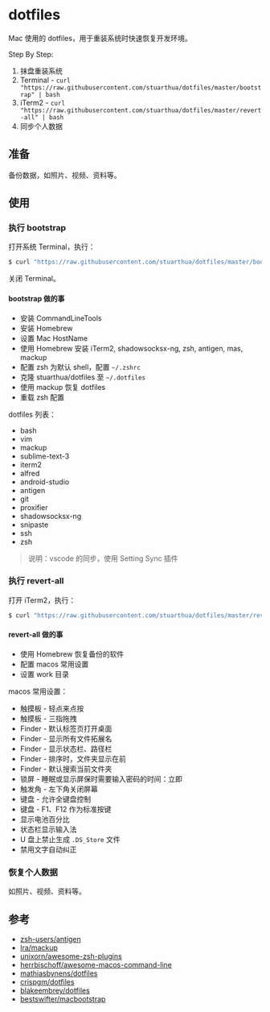 # dotfiles

Mac 使用的 dotfiles，用于重装系统时快速恢复开发环境。

Step By Step:

1. 抹盘重装系统
2. Terminal - `curl "https://raw.githubusercontent.com/stuarthua/dotfiles/master/bootstrap" | bash`
3. iTerm2 - `curl "https://raw.githubusercontent.com/stuarthua/dotfiles/master/revert-all" | bash`
4. 同步个人数据

## 准备

备份数据，如照片、视频、资料等。

## 使用

### 执行 bootstrap

打开系统 Terminal，执行：

```bash
$ curl "https://raw.githubusercontent.com/stuarthua/dotfiles/master/bootstrap" | bash
```

关闭 Terminal。

#### bootstrap 做的事

* 安装 CommandLineTools
* 安装 Homebrew
* 设置 Mac HostName
* 使用 Homebrew 安装 iTerm2, shadowsocksx-ng, zsh, antigen, mas, mackup
* 配置 zsh 为默认 shell，配置 `~/.zshrc`
* 克隆 stuarthua/dotfiles 至 `~/.dotfiles`
* 使用 mackup 恢复 dotfiles
* 重载 zsh 配置

dotfiles 列表：

* bash
* vim
* mackup
* sublime-text-3
* iterm2
* alfred
* android-studio
* antigen
* git
* proxifier
* shadowsocksx-ng
* snipaste
* ssh
* zsh

> 说明：vscode 的同步，使用 Setting Sync 插件

### 执行 revert-all

打开 iTerm2，执行：

```bash
$ curl "https://raw.githubusercontent.com/stuarthua/dotfiles/master/revert-all" | bash
```

#### revert-all 做的事

* 使用 Homebrew 恢复备份的软件
* 配置 macos 常用设置
* 设置 work 目录

macos 常用设置：

* 触摸板 - 轻点来点按
* 触摸板 - 三指拖拽
* Finder - 默认标签页打开桌面
* Finder - 显示所有文件拓展名
* Finder - 显示状态栏、路径栏
* Finder - 排序时，文件夹显示在前
* Finder - 默认搜索当前文件夹
* 锁屏 - 睡眠或显示屏保时需要输入密码的时间：立即
* 触发角 - 左下角关闭屏幕
* 键盘 - 允许全键盘控制
* 键盘 - F1、F12 作为标准按键
* 显示电池百分比
* 状态栏显示输入法
* U 盘上禁止生成 `.DS_Store` 文件
* 禁用文字自动纠正

### 恢复个人数据

如照片、视频、资料等。

## 参考

* [zsh-users/antigen](https://github.com/zsh-users/antigen)
* [lra/mackup](https://github.com/lra/mackup)
* [unixorn/awesome-zsh-plugins](https://github.com/unixorn/awesome-zsh-plugins)
* [herrbischoff/awesome-macos-command-line](https://github.com/herrbischoff/awesome-macos-command-line)
* [mathiasbynens/dotfiles](https://github.com/mathiasbynens/dotfiles)
* [crispgm/dotfiles](https://github.com/crispgm/dotfiles)
* [blakeembrey/dotfiles](https://github.com/blakeembrey/dotfiles)
* [bestswifter/macbootstrap](https://github.com/bestswifter/macbootstrap)